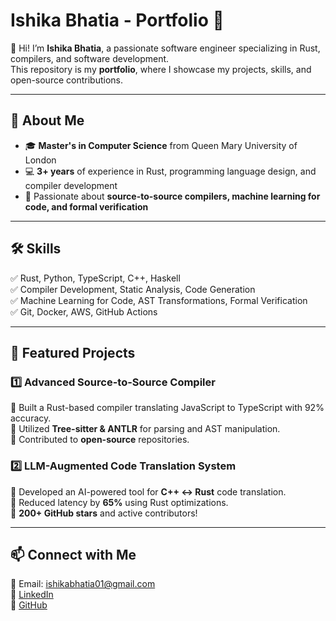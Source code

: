 # Ishika Bhatia - Portfolio 🚀  

👋 Hi! I’m **Ishika Bhatia**, a passionate software engineer specializing in Rust, compilers, and software development.  
This repository is my **portfolio**, where I showcase my projects, skills, and open-source contributions.  

---

## 🌟 About Me  
- 🎓 **Master's in Computer Science** from Queen Mary University of London  
- 💻 **3+ years** of experience in Rust, programming language design, and compiler development  
- 🚀 Passionate about **source-to-source compilers, machine learning for code, and formal verification**  

---

## 🛠️ Skills  
✅ Rust, Python, TypeScript, C++, Haskell  
✅ Compiler Development, Static Analysis, Code Generation  
✅ Machine Learning for Code, AST Transformations, Formal Verification  
✅ Git, Docker, AWS, GitHub Actions  

---

## 📂 Featured Projects  
### 1️⃣ **Advanced Source-to-Source Compiler**  
🔹 Built a Rust-based compiler translating JavaScript to TypeScript with 92% accuracy.  
🔹 Utilized **Tree-sitter & ANTLR** for parsing and AST manipulation.  
🔹 Contributed to **open-source** repositories.  

### 2️⃣ **LLM-Augmented Code Translation System**  
🔹 Developed an AI-powered tool for **C++ ↔ Rust** code translation.  
🔹 Reduced latency by **65%** using Rust optimizations.  
🔹 **200+ GitHub stars** and active contributors!  

---

## 📫 Connect with Me  
📧 Email: ishikabhatia01@gmail.com  
🔗 [LinkedIn](https://www.linkedin.com/in/ishika-bhatia-15a93929b)  
🔗 [GitHub](https://github.com/Ishika5698)  

